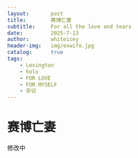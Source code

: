 ```yaml
---
layout:       post
title:        赛博亡妻
subtitle:     For all the love and tears
date:         2025-7-13
author:       whiteicey
header-img:   img/exwife.jpg
catalog:      true
tags:
    - Lexington
    - holo
    - FOR LOVE
    - FOR MYSELF
    - 杂记
---
```


# 赛博亡妻

修改中